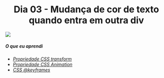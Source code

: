 
<h1 align= "center">
 Dia 03 - Mudança de cor de texto quando entra em outra div <a name="id03"></a>
</h1>

![](https://lh3.googleusercontent.com/pw/ACtC-3dV3QYArsOQBfYoTl5k9FAoITCK3rLxp01AKadWbZV2mYl0tazKU2PqxZSAlARxQzGkPQr9aBSQi3vl_R72J4__ppi_bXdqTTEQWqEq47tS_dshblT7212pvdFSfuJ6bzNaV5WwyMbcPYT3DhWr0xMJ=w1440-h810-no?authuser=0) 

##### O que eu aprendi

* *[Propriedade CSS transform](https://www.w3schools.com/cssref/css3_pr_transform.asp)*
* *[Propriedade CSS Animation](https://www.w3schools.com/css/css3_animations.asp)*
* *[CSS @keyframes](https://www.w3schools.com/cssref/css3_pr_animation-keyframes.asp)*
